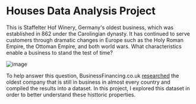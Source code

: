 # Houses Data Analysis Project

This is Staffelter Hof Winery, Germany's oldest business, which was established in 862 under the Carolingian dynasty. It has continued to serve customers through dramatic changes in Europe such as the Holy Roman Empire, the Ottoman Empire, and both world wars. What characteristics enable a business to stand the test of time?

![image](https://github.com/qckhxnh/Houses-Data-Analysis-Project/assets/117861644/342e1f27-668b-444f-8d62-9fa7cd3c684c)


To help answer this question, BusinessFinancing.co.uk <a href="https://businessfinancing.co.uk/the-oldest-company-in-almost-every-country">researched</a> the oldest company that is still in business in almost every country and compiled the results into a dataset. In this project, I explored this dataset in order to better understand these histtoric properties.
